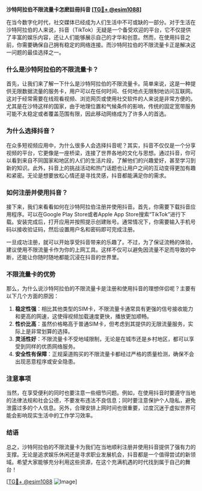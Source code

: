 **沙特阿拉伯不限流量卡怎麽註冊抖音 [[TG💪+ @esim1088](https://t.me/s/esim1088)]**

在当今数字化时代，社交媒体已经成为人们生活中不可或缺的一部分。对于生活在沙特阿拉伯的人来说，抖音（TikTok）无疑是一个备受欢迎的平台，它不仅提供了丰富的娱乐内容，还让人们能够展示自己的才华和创意。然而，在使用抖音之前，你需要确保自己拥有稳定的网络连接。而沙特阿拉伯的不限流量卡正是解决这一问题的最佳选择之一。

### 什么是沙特阿拉伯的不限流量卡？

首先，让我们来了解一下什么是沙特阿拉伯的不限流量卡。简单来说，这是一种提供无限数据流量的服务卡，用户可以在任何时间、任何地点无限制地访问互联网。这对于经常需要在线观看视频、浏览网页或使用社交软件的人来说是非常方便的。尤其是在沙特这样的国家，由于地理位置和气候条件的影响，传统的固定宽带服务可能不太稳定或者覆盖范围有限，因此移动网络成为了许多人的首选。

### 为什么选择抖音？

在众多短视频应用中，为什么很多人会选择抖音呢？其实，抖音不仅仅是一个分享视频的平台，它更像是一座桥梁，连接了世界各地的文化与思想。通过抖音，你可以看到来自不同国家和地区的人们的生活片段，了解他们的兴趣爱好，甚至学习到新的知识。此外，抖音上的挑战活动和热门话题也让用户之间的互动变得更加有趣和紧密。无论是想要放松心情还是寻找灵感，抖音都能满足你的需求。

### 如何注册并使用抖音？

接下来，我们来看看如何在沙特阿拉伯注册并使用抖音。首先，你需要下载抖音应用程序。可以在Google Play Store或者Apple App Store搜索“TikTok”进行下载。安装完成后，打开应用并按照提示创建账号。通常情况下，你需要输入手机号码以接收验证码，然后设置用户名和密码即可完成注册。

一旦成功注册，就可以开始享受抖音带来的乐趣了。不过，为了保证流畅的体验，建议使用不限流量卡作为你的上网工具。这样不仅可以避免因流量不足而导致的中断，还能让你随时随地都能沉浸在抖音的世界里。

### 不限流量卡的优势

那么，为什么说沙特阿拉伯的不限流量卡是注册和使用抖音的理想伴侣呢？主要有以下几个方面的原因：

1. **稳定性强**：相比其他类型的SIM卡，不限流量卡通常具有更强的信号接收能力和更高的网速，这使得视频加载速度更快，播放更加顺畅。
2. **性价比高**：虽然价格略高于普通SIM卡，但考虑到其提供的无限流量服务，实际上是非常划算的选择。
3. **灵活性好**：不限流量卡不受地域限制，无论是在城市还是乡村地区，都可以享受到同样的优质网络服务。
4. **安全性有保障**：正规渠道购买的不限流量卡都经过严格的质量检测，确保不会出现恶意程序或安全隐患。

### 注意事项

当然，在享受便利的同时也要注意一些细节问题。例如，在使用抖音时要遵守当地的法律法规和社会公德，不要发布违法不良信息；同时要注意保护个人隐私，避免泄露过多的个人信息。另外，合理安排上网时间也很重要，过度沉迷于虚拟世界可能会影响现实生活中的工作学习效率。

### 结语

总之，沙特阿拉伯的不限流量卡为我们在当地顺利注册并使用抖音提供了强有力的支撑。无论是追求娱乐休闲还是寻求职业发展机会，抖音都是一个值得尝试的新领域。希望大家能够充分利用这些资源，在这个充满机遇的时代找到属于自己的舞台！

[[TG💪+ @esim1088](https://t.me/s/esim1088) ![Image](https://i.postimg.cc/4NQfJmqS/Snipaste-2025-05-13-00-14-12.png)]